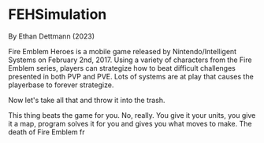 # FEHSimulation
By Ethan Dettmann (2023)

Fire Emblem Heroes is a mobile game released by Nintendo/Intelligent Systems on February 2nd, 2017. 
Using a variety of characters from the Fire Emblem series, players can strategize how to beat difficult challenges
presented in both PVP and PVE. Lots of systems are at play that causes the playerbase to forever strategize.

Now let's take all that and throw it into the trash.

This thing beats the game for you. No, really. You give it your units, you give it a map, program solves it for you
and gives you what moves to make. The death of Fire Emblem fr
